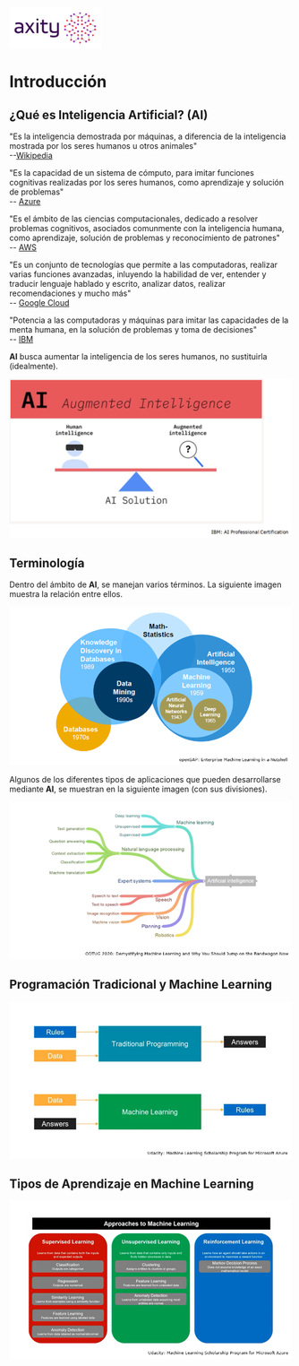 ![png](imagenes/logotipo-axity-ppt.png)

# Introducción

## ¿Qué es Inteligencia Artificial? (AI)

"Es la inteligencia demostrada por máquinas, a diferencia de la inteligencia mostrada por los seres humanos u otros animales"  
--[Wikipedia](https://en.wikipedia.org/wiki/Artificial_intelligence)

"Es la capacidad de un sistema de cómputo, para imitar funciones cognitivas realizadas por los seres humanos, como aprendizaje y solución de problemas"  
-- [Azure](https://azure.microsoft.com/en-au/resources/cloud-computing-dictionary/what-is-artificial-intelligence/)

"Es el ámbito de las ciencias computacionales, dedicado a resolver problemas cognitivos, asociados comunmente con la inteligencia humana, como aprendizaje, solución de problemas y reconocimiento de patrones"  
-- [AWS](https://aws.amazon.com/machine-learning/what-is-ai/)

"Es un conjunto de tecnologías que permite a las computadoras, realizar varias funciones avanzadas, inluyendo la habilidad de ver, entender y traducir lenguaje hablado y escrito, analizar datos, realizar recomendaciones y mucho más"  
-- [Google Cloud](https://cloud.google.com/learn/what-is-artificial-intelligence)

"Potencia a las computadoras y máquinas para imitar las capacidades de la menta humana, en la solución de problemas y toma de decisiones"  
-- [IBM](https://www.ibm.com/topics/artificial-intelligence)


**AI** busca aumentar la inteligencia de los seres humanos, no sustituirla (idealmente).

![png](imagenes/Introduccion_01.png)

## Terminología

Dentro del ámbito de **AI**, se manejan varios términos. La siguiente imagen muestra la relación entre ellos.

![png](imagenes/Introduccion_02.png)

Algunos de los diferentes tipos de aplicaciones que pueden desarrollarse mediante **AI**, se muestran en la siguiente imagen (con sus divisiones).

![png](imagenes/Introduccion_03.png)


## Programación Tradicional y Machine Learning

![png](imagenes/Introduccion_04.png)


## Tipos de Aprendizaje en Machine Learning

![png](imagenes/Introduccion_05.png)

